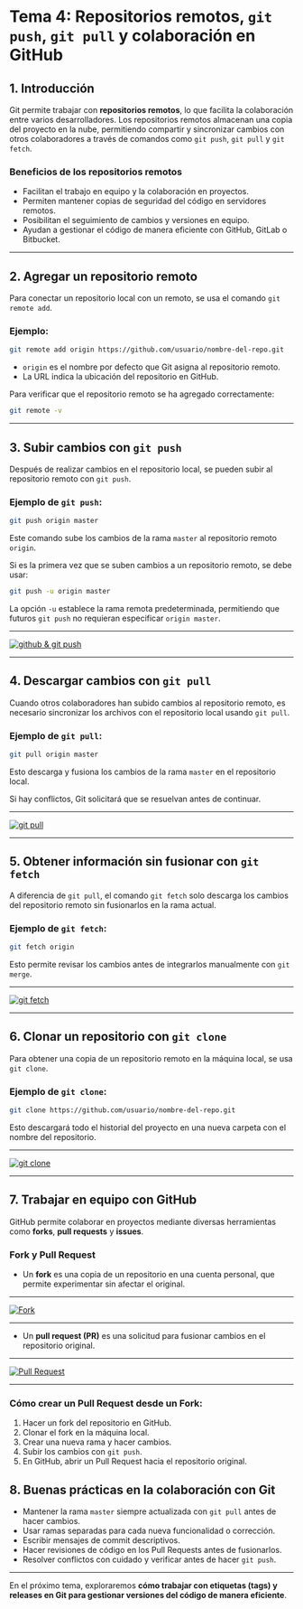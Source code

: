 # **Tema 4: Repositorios remotos, `git push`, `git pull` y colaboración en GitHub**

## **1. Introducción**

Git permite trabajar con **repositorios remotos**, lo que facilita la colaboración entre varios desarrolladores. Los repositorios remotos almacenan una copia del proyecto en la nube, permitiendo compartir y sincronizar cambios con otros colaboradores a través de comandos como `git push`, `git pull` y `git fetch`.

### **Beneficios de los repositorios remotos**

- Facilitan el trabajo en equipo y la colaboración en proyectos.
- Permiten mantener copias de seguridad del código en servidores remotos.
- Posibilitan el seguimiento de cambios y versiones en equipo.
- Ayudan a gestionar el código de manera eficiente con GitHub, GitLab o Bitbucket.

---

## **2. Agregar un repositorio remoto**

Para conectar un repositorio local con un remoto, se usa el comando `git remote add`.

### **Ejemplo:**

```bash
git remote add origin https://github.com/usuario/nombre-del-repo.git
```

- `origin` es el nombre por defecto que Git asigna al repositorio remoto.
- La URL indica la ubicación del repositorio en GitHub.

Para verificar que el repositorio remoto se ha agregado correctamente:

```bash
git remote -v
```

---

## **3. Subir cambios con `git push`**

Después de realizar cambios en el repositorio local, se pueden subir al repositorio remoto con `git push`.

### **Ejemplo de `git push`:**

```bash
git push origin master
```

Este comando sube los cambios de la rama `master` al repositorio remoto `origin`.

Si es la primera vez que se suben cambios a un repositorio remoto, se debe usar:

```bash
git push -u origin master
```

La opción `-u` establece la rama remota predeterminada, permitiendo que futuros `git push` no requieran especificar `origin master`.

---

[![github & git push](https://img.youtube.com/vi/pp0aC7GvnB0/0.jpg)](https://www.youtube.com/watch?v=pp0aC7GvnB0&list=PLzA2VyZwsq_8nVw1G6L9PehvqSoGjTjsX)

---

## **4. Descargar cambios con `git pull`**

Cuando otros colaboradores han subido cambios al repositorio remoto, es necesario sincronizar los archivos con el repositorio local usando `git pull`.

### **Ejemplo de `git pull`:**

```bash
git pull origin master
```

Esto descarga y fusiona los cambios de la rama `master` en el repositorio local.

Si hay conflictos, Git solicitará que se resuelvan antes de continuar.

---

[![git pull](https://img.youtube.com/vi/gTU_hWaER1k/0.jpg)](https://www.youtube.com/watch?v=gTU_hWaER1k&list=PLzA2VyZwsq_8nVw1G6L9PehvqSoGjTjsX)

---

## **5. Obtener información sin fusionar con `git fetch`**

A diferencia de `git pull`, el comando `git fetch` solo descarga los cambios del repositorio remoto sin fusionarlos en la rama actual.

### **Ejemplo de `git fetch`:**

```bash
git fetch origin
```

Esto permite revisar los cambios antes de integrarlos manualmente con `git merge`.

---

[![git fetch](https://img.youtube.com/vi/OI9BJgjNBuo/0.jpg)](https://www.youtube.com/watch?v=OI9BJgjNBuo&list=PLzA2VyZwsq_8nVw1G6L9PehvqSoGjTjsX)

---

## **6. Clonar un repositorio con `git clone`**

Para obtener una copia de un repositorio remoto en la máquina local, se usa `git clone`.

### **Ejemplo de `git clone`:**

```bash
git clone https://github.com/usuario/nombre-del-repo.git
```

Esto descargará todo el historial del proyecto en una nueva carpeta con el nombre del repositorio.

---

[![git clone](https://img.youtube.com/vi/keu_wKoTw4E/0.jpg)](https://www.youtube.com/watch?v=keu_wKoTw4E&list=PLzA2VyZwsq_8nVw1G6L9PehvqSoGjTjsX)

---

## **7. Trabajar en equipo con GitHub**

GitHub permite colaborar en proyectos mediante diversas herramientas como **forks**, **pull requests** y **issues**.

### **Fork y Pull Request**

- Un **fork** es una copia de un repositorio en una cuenta personal, que permite experimentar sin afectar el original.

---

[![Fork](https://img.youtube.com/vi/-n8Wildyg8s/0.jpg)](https://www.youtube.com/watch?v=-n8Wildyg8s&list=PLzA2VyZwsq_8nVw1G6L9PehvqSoGjTjsX)

---

- Un **pull request (PR)** es una solicitud para fusionar cambios en el repositorio original.

---

[![Pull Request](https://img.youtube.com/vi/juBQosR7CIU/0.jpg)](https://www.youtube.com/watch?v=juBQosR7CIU&list=PLzA2VyZwsq_8nVw1G6L9PehvqSoGjTjsX)

---

### **Cómo crear un Pull Request desde un Fork:**

1. Hacer un fork del repositorio en GitHub.
2. Clonar el fork en la máquina local.
3. Crear una nueva rama y hacer cambios.
4. Subir los cambios con `git push`.
5. En GitHub, abrir un Pull Request hacia el repositorio original.

## **8. Buenas prácticas en la colaboración con Git**

- Mantener la rama `master` siempre actualizada con `git pull` antes de hacer cambios.
- Usar ramas separadas para cada nueva funcionalidad o corrección.
- Escribir mensajes de commit descriptivos.
- Hacer revisiones de código en los Pull Requests antes de fusionarlos.
- Resolver conflictos con cuidado y verificar antes de hacer `git push`.

---

En el próximo tema, exploraremos **cómo trabajar con etiquetas (tags) y releases en Git para gestionar versiones del código de manera eficiente**.
